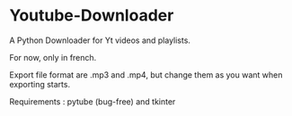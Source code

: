 # Youtube-Downloader

A Python Downloader for Yt videos and playlists.

For now, only in french.

Export file format are .mp3 and .mp4, but change them as you want when exporting starts.

Requirements : pytube (bug-free) and tkinter
